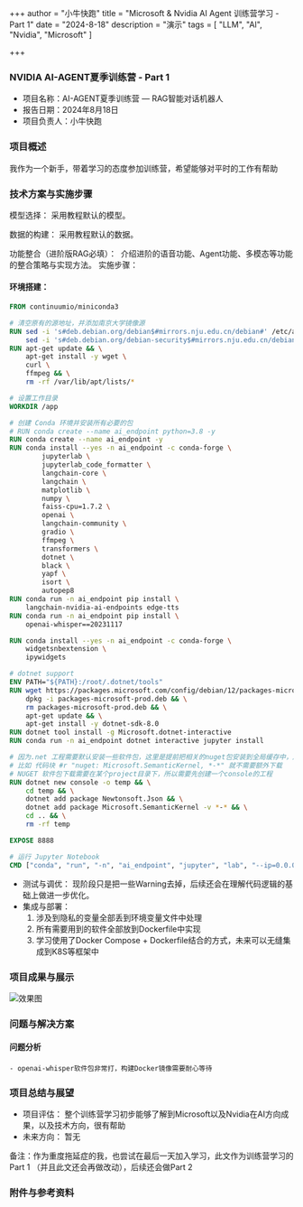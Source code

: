 +++
author = "小牛快跑"
title = "Microsoft & Nvidia AI Agent 训练营学习 - Part 1"
date = "2024-8-18"
description = "演示"
tags = [
    "LLM",
    "AI",
    "Nvidia",
    "Microsoft"
]

+++

### NVIDIA AI-AGENT夏季训练营 - Part 1

- 项目名称：AI-AGENT夏季训练营 — RAG智能对话机器人
- 报告日期：2024年8月18日
- 项目负责人：小牛快跑

### 项目概述

我作为一个新手，带着学习的态度参加训练营，希望能够对平时的工作有帮助

### 技术方案与实施步骤
模型选择： 采用教程默认的模型。

数据的构建： 采用教程默认的数据。

功能整合（进阶版RAG必填）：  介绍进阶的语音功能、Agent功能、多模态等功能的整合策略与实现方法。
实施步骤：
#### 环境搭建： 
```Dockerfile
FROM continuumio/miniconda3

# 清空原有的源地址，并添加南京大学镜像源
RUN sed -i 's#deb.debian.org/debian$#mirrors.nju.edu.cn/debian#' /etc/apt/sources.list.d/debian.sources && \
    sed -i 's#deb.debian.org/debian-security$#mirrors.nju.edu.cn/debian-security#' /etc/apt/sources.list.d/debian.sources
RUN apt-get update && \
    apt-get install -y wget \
    curl \
    ffmpeg && \
    rm -rf /var/lib/apt/lists/*

# 设置工作目录
WORKDIR /app

# 创建 Conda 环境并安装所有必要的包
# RUN conda create --name ai_endpoint python=3.8 -y
RUN conda create --name ai_endpoint -y
RUN conda install --yes -n ai_endpoint -c conda-forge \
        jupyterlab \
        jupyterlab_code_formatter \
        langchain-core \
        langchain \
        matplotlib \
        numpy \
        faiss-cpu=1.7.2 \
        openai \
        langchain-community \
        gradio \
        ffmpeg \
        transformers \
        dotnet \
        black \
        yapf \
        isort \
        autopep8
RUN conda run -n ai_endpoint pip install \
    langchain-nvidia-ai-endpoints edge-tts
RUN conda run -n ai_endpoint pip install \
    openai-whisper==20231117

RUN conda install --yes -n ai_endpoint -c conda-forge \
    widgetsnbextension \
    ipywidgets

# dotnet support
ENV PATH="${PATH}:/root/.dotnet/tools"
RUN wget https://packages.microsoft.com/config/debian/12/packages-microsoft-prod.deb -O packages-microsoft-prod.deb && \
    dpkg -i packages-microsoft-prod.deb && \
    rm packages-microsoft-prod.deb && \
    apt-get update && \
    apt-get install -y dotnet-sdk-8.0
RUN dotnet tool install -g Microsoft.dotnet-interactive
RUN conda run -n ai_endpoint dotnet interactive jupyter install

# 因为.net 工程需要默认安装一些软件包，这里是提前把相关的nuget包安装到全局缓存中，后续其它工程如果需要用到这个包，就不需要额外下载了
# 比如 代码块 #r "nuget: Microsoft.SemanticKernel, *-*" 就不需要额外下载
# NUGET 软件包下载需要在某个project目录下，所以需要先创建一个console的工程
RUN dotnet new console -o temp && \
    cd temp && \
    dotnet add package Newtonsoft.Json && \
    dotnet add package Microsoft.SemanticKernel -v *-* && \
    cd .. && \
    rm -rf temp

EXPOSE 8888

# 运行 Jupyter Notebook
CMD ["conda", "run", "-n", "ai_endpoint", "jupyter", "lab", "--ip=0.0.0.0", "--no-browser", "--allow-root", "--NotebookApp.token=''", "--notebook-dir=/app"]

```
- 测试与调优： 现阶段只是把一些Warning去掉，后续还会在理解代码逻辑的基础上做进一步优化。
- 集成与部署： 
    1. 涉及到隐私的变量全部丢到环境变量文件中处理
    2. 所有需要用到的软件全部放到Dockerfile中实现
    3. 学习使用了Docker Compose + Dockerfile结合的方式，未来可以无缝集成到K8S等框架中



### 项目成果与展示

![效果图](https://niu.fm/posts/image.png "Day 3 最终演示")

### 问题与解决方案
#### 问题分析
    - openai-whisper软件包非常打，构建Docker镜像需要耐心等待

### 项目总结与展望
- 项目评估： 整个训练营学习初步能够了解到Microsoft以及Nvidia在AI方向成果，以及技术方向，很有帮助
- 未来方向： 暂无

备注：作为重度拖延症的我，也尝试在最后一天加入学习，此文作为训练营学习的Part 1 （并且此文还会再做改动），后续还会做Part 2


### 附件与参考资料